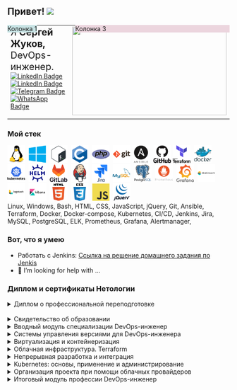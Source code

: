 ## Привет! <img src="https://media.giphy.com/media/hvRJCLFzcasrR4ia7z/giphy.gif" width="30px"/>

  <div class="layout" style="position: relative; width: 100%">
   <div class="col1" style="position: absolute; display: inline-block; background: #C7E3E4; left: 0; right 350px;">Колонка 1</div>
   <div class="col3" style="position: absolute; display: inline-block; background: #ECD5DE; width: 350px; right: 0;">Колонка 3</div>
  </div>


<table cellpadding="5" cellspacing="0" width="100%" style="width: 100%;">
  <tr>
    <td width="auto">
      <div>
        <div style="font-size: 16pt"> Я <b>Сергей Жуков,</b> DevOps-инженер. </div>
        <div id="badges">
          <a href="your-linkedin-URL">
            <img src="https://img.shields.io/badge/LinkedIn-blue?style=for-the-badge&logo=linkedin&logoColor=white" alt="LinkedIn Badge"/>
          </a>
          <a href="your-linkedin-URL">
            <img src="https://img.shields.io/badge/LinkedIn-blue?style=for-the-badge&logo=linkedin&logoColor=white" alt="LinkedIn Badge"/>
          </a>
          <a href="https://t.me/BeatlJS">
            <img src="https://img.shields.io/badge/Telegram-blue?style=for-the-badge&logo=telegram&logoColor=white" alt="Telegram Badge"/>
          </a>
          <a href="https://wa.me/79056145000">
            <img src="https://img.shields.io/badge/WhatsApp-green?style=for-the-badge&logo=whatsapp&logoColor=white" alt="WhatsApp Badge"/>
          </a>
        </div>
        <img src="https://komarev.com/ghpvc/?username=beatljs&style=flat-square&color=blue" alt=""/>
      </div>
    </td>
    <td align="center" width="auto">  
      <img src="https://media.giphy.com/media/dWesBcTLavkZuG35MI/giphy.gif" height="200" width="350"/>
    </td>
  </tr>
</table>

### Мой стек
<div>
  <img src="https://github.com/devicons/devicon/blob/master/icons/linux/linux-original.svg" title="linux" alt="linux" width="40" height="40"/>&nbsp;
  <img src="https://github.com/devicons/devicon/blob/master/icons/windows8/windows8-original.svg" title="windows" alt="windows" width="40" height="40"/>&nbsp;
  <img src="https://github.com/devicons/devicon/blob/master/icons/bash/bash-original.svg" title="bash" alt="bash" width="40" height="40"/>&nbsp;
  <img src="https://github.com/devicons/devicon/blob/master/icons/c/c-original.svg" title="C" alt="C" width="40" height="40"/>&nbsp;
  <img src="https://github.com/devicons/devicon/blob/master/icons/php/php-original.svg" title="php" alt="php" width="40" height="40"/>&nbsp;
  <img src="https://github.com/devicons/devicon/blob/master/icons/git/git-original-wordmark.svg" title="Git" alt="Git" width="40" height="40"/>
  <img src="https://github.com/devicons/devicon/blob/master/icons/ansible/ansible-original-wordmark.svg" title="Ansible" alt="Ansible" width="40" height="40"/>&nbsp;
  <img src="https://github.com/devicons/devicon/blob/master/icons/github/github-original-wordmark.svg" title="GitHub" alt="GitHub" width="40" height="40"/>
  <img src="https://github.com/devicons/devicon/blob/master/icons/terraform/terraform-original-wordmark.svg" title="Terraform" alt="Terraform" width="40" height="40"/>&nbsp;
  <img src="https://github.com/devicons/devicon/blob/master/icons/docker/docker-original-wordmark.svg" title="Docker" alt="Docker" width="40" height="40"/>&nbsp;
  <img src="https://github.com/devicons/devicon/blob/master/icons/kubernetes/kubernetes-original-wordmark.svg" title="Kubernetes"  alt="Kubernetes" width="40" height="40"/>&nbsp;
  <img src="https://github.com/devicons/devicon/blob/master/icons/helm/helm-original.svg" title="Helm" alt="Helm" width="40" height="40"/>&nbsp;
  <img src="https://github.com/devicons/devicon/blob/master/icons/gitlab/gitlab-original-wordmark.svg" title="GitLab" alt="GitLab" width="40" height="40"/>&nbsp;
  <img src="https://github.com/devicons/devicon/blob/master/icons/jenkins/jenkins-original.svg" title="Jenkins" alt="Jenkins" width="40" height="40"/>&nbsp;
  <img src="https://github.com/devicons/devicon/blob/master/icons/jira/jira-original-wordmark.svg" title="Jira" alt="Jira" width="40" height="40"/>&nbsp;
  <img src="https://github.com/devicons/devicon/blob/master/icons/mysql/mysql-original-wordmark.svg" title="MySQL"  alt="MySQL" width="40" height="40"/>&nbsp;
  <img src="https://github.com/devicons/devicon/blob/master/icons/postgresql/postgresql-original-wordmark.svg" title="PostgreSQL" alt="PostgreSQL" width="40" height="40"/>&nbsp;
  <img src="https://github.com/devicons/devicon/blob/master/icons/prometheus/prometheus-original-wordmark.svg" title="Prometheus" alt="Prometheus" width="40" height="40"/>&nbsp;
  <img src="https://github.com/devicons/devicon/blob/master/icons/grafana/grafana-original-wordmark.svg" title="Grafana" alt="Grafana" width="40" height="40"/>&nbsp;
  <img src="https://github.com/devicons/devicon/blob/master/icons/elasticsearch/elasticsearch-original-wordmark.svg" title="Elasticsearch" alt="Elasticsearch" width="40" height="40"/>&nbsp;
  <img src="https://github.com/devicons/devicon/blob/master/icons/logstash/logstash-original-wordmark.svg" title="Logstash" alt="Logstash" width="40" height="40"/>&nbsp;
  <img src="https://github.com/devicons/devicon/blob/master/icons/kibana/kibana-original-wordmark.svg" title="Kibana" alt="Kibana" width="40" height="40"/>&nbsp;
  <img src="https://github.com/devicons/devicon/blob/master/icons/html5/html5-original-wordmark.svg" title="HTML" alt="HTML" width="40" height="40"/>&nbsp;
  <img src="https://github.com/devicons/devicon/blob/master/icons/css3/css3-original-wordmark.svg"  title="CSS" alt="CSS" width="40" height="40"/>&nbsp;
  <img src="https://github.com/devicons/devicon/blob/master/icons/javascript/javascript-original.svg" title="JavaScript" alt="JavaScript" width="40" height="40"/>&nbsp;
  <img src="https://github.com/devicons/devicon/blob/master/icons/jquery/jquery-original-wordmark.svg" title="jQuery" alt="jQuery" width="40" height="40"/>&nbsp;
</div>
Linux, Windows, Bash, HTML, CSS, JavaScript, jQuery, Git, Ansible, Terraform, Docker, Docker-compose, Kubernetes,   
CI/CD, Jenkins, Jira, MySQL, PostgreSQL, ELK, Prometheus, Grafana, Alertmanager, 


### Вот, что я умею

- Работать с Jenkins: [Ссылка на решение домашнего задания по Jenkis](https://github.com/beatljs/mnt-homeworks/blob/09-ci-04-jenkins/README.md)
- 🤔 I’m looking for help with ...

### Диплом и сертификаты Нетологии 

<details>
    <summary> Диплом о профессиональной переподготовке </summary>
    <img src="./images/Diplom.jpg" />
    <img src="./images/Addon.jpg" />
</details>

<br/>

<details>
    <summary> Свидетельство об образовании </summary>
    <img src="./images/Diplom.jpeg" />
</details>

<details>
    <summary> Вводный модуль специализации DevOps-инженер </summary>
    <img src="./images/Begin.jpeg" />
</details>

<details>
    <summary> Системы управления версиями для DevOps-инженера </summary>
    <img src="./images/Git.jpeg" />
</details>

<details>
    <summary> Виртуализация и контейнеризация </summary>
    <img src="./images/Docker.jpeg" />
</details>

<details>
    <summary> Облачная инфраструктура. Terraform </summary>
    <img src="./images/Terraform.jpeg" />
</details>

<details>
    <summary> Непрерывная разработка и интеграция </summary>
    <img src="./images/CI CD.jpeg" />
</details>

<details>
    <summary> Kubernetes: основы, применение и администрирование </summary>
    <img src="./images/Kubernetes.jpeg" />
</details>

<details>
    <summary> Организация проекта при помощи облачных провайдеров </summary>
    <img src="./images/CloPro.jpeg" />
</details>

<details>
    <summary> Итоговый модуль профессии DevOps-инженер </summary>
    <img src="./images/Itog.jpeg" />
</details>

<!--
**beatljs/beatljs** is a ✨ _special_ ✨ repository because its `README.md` (this file) appears on your GitHub profile.

Here are some ideas to get you started:

- 🔭 I’m currently working on ...
- 🌱 I’m currently learning ...
- 👯 I’m looking to collaborate on ...
- 🤔 I’m looking for help with ...
- 💬 Ask me about ...
- 📫 How to reach me: ...
- 😄 Pronouns: ...
- ⚡ Fun fact: ...
-->
